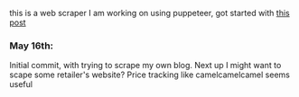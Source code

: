 this is a web scraper I am working on using puppeteer, got started with [this post](https://dev.to/tomiloba2/web-scraping-fundamentals-with-puppeteer-and-node-49ke)

### May 16th:
Initial commit, with trying to scrape my own blog. Next up I might want to scape some retailer's website? Price tracking like camelcamelcamel seems useful

